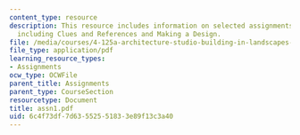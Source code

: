 ```yaml
---
content_type: resource
description: This resource includes information on selected assignments from the class
  including Clues and References and Making a Design.
file: /media/courses/4-125a-architecture-studio-building-in-landscapes-fall-2005/6c4f73df7d63552551833e89f13c3a40_assn1.pdf
file_type: application/pdf
learning_resource_types:
- Assignments
ocw_type: OCWFile
parent_title: Assignments
parent_type: CourseSection
resourcetype: Document
title: assn1.pdf
uid: 6c4f73df-7d63-5525-5183-3e89f13c3a40
---
```

